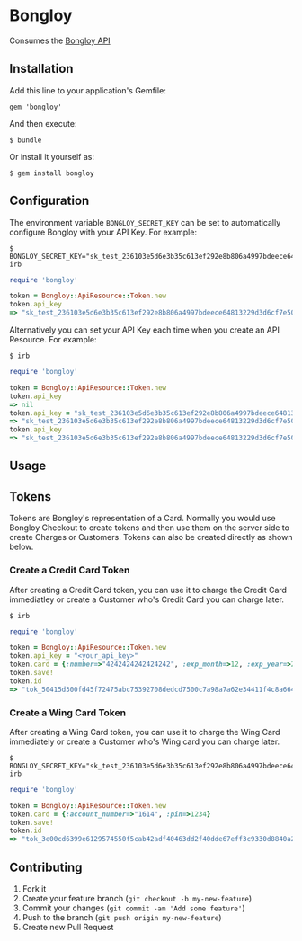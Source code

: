 # Bongloy

Consumes the [Bongloy API](http://bongloy.com)

## Installation

Add this line to your application's Gemfile:

    gem 'bongloy'

And then execute:

    $ bundle

Or install it yourself as:

    $ gem install bongloy

## Configuration

The environment variable `BONGLOY_SECRET_KEY` can be set to automatically configure Bongloy with your API Key. For example:

```
$ BONGLOY_SECRET_KEY="sk_test_236103e5d6e3b35c613ef292e8b806a4997bdeece64813229d3d6cf7e50ce2a1" irb
```

```ruby
require 'bongloy'

token = Bongloy::ApiResource::Token.new
token.api_key
=> "sk_test_236103e5d6e3b35c613ef292e8b806a4997bdeece64813229d3d6cf7e50ce2a1"
```

Alternatively you can set your API Key each time when you create an API Resource. For example:

```
$ irb
```

```ruby
require 'bongloy'

token = Bongloy::ApiResource::Token.new
token.api_key
=> nil
token.api_key = "sk_test_236103e5d6e3b35c613ef292e8b806a4997bdeece64813229d3d6cf7e50ce2a1"
=> "sk_test_236103e5d6e3b35c613ef292e8b806a4997bdeece64813229d3d6cf7e50ce2a1"
token.api_key
=> "sk_test_236103e5d6e3b35c613ef292e8b806a4997bdeece64813229d3d6cf7e50ce2a1"
```

## Usage

## Tokens

Tokens are Bongloy's representation of a Card. Normally you would use Bongloy Checkout to create tokens and then use them on the server side to create Charges or Customers. Tokens can also be created directly as shown below.

### Create a Credit Card Token

After creating a Credit Card token, you can use it to charge the Credit Card immediatley or create a Customer who's Credit Card you can charge later.

```
$ irb
```

```ruby
require 'bongloy'

token = Bongloy::ApiResource::Token.new
token.api_key = "<your_api_key>"
token.card = {:number=>"4242424242424242", :exp_month=>12, :exp_year=>2015}
token.save!
token.id
=> "tok_50415d300fd45f72475abc75392708dedcd7500c7a98a7a62e34411f4c8a6640"
```

### Create a Wing Card Token

After creating a Wing Card token, you can use it to charge the Wing Card immediately or create a Customer who's Wing card you can charge later.

```
$ BONGLOY_SECRET_KEY="sk_test_236103e5d6e3b35c613ef292e8b806a4997bdeece64813229d3d6cf7e50ce2a1" irb
```

```ruby
require 'bongloy'

token = Bongloy::ApiResource::Token.new
token.card = {:account_number=>"1614", :pin=>1234}
token.save!
token.id
=> "tok_3e00cd6399e6129574550f5cab42adf40463dd2f40dde67eff3c9330d8840a2a"
```

## Contributing

1. Fork it
2. Create your feature branch (`git checkout -b my-new-feature`)
3. Commit your changes (`git commit -am 'Add some feature'`)
4. Push to the branch (`git push origin my-new-feature`)
5. Create new Pull Request
